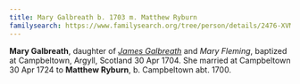 ```yaml
---
title: Mary Galbreath b. 1703 m. Matthew Ryburn
familysearch: https://www.familysearch.org/tree/person/details/2476-XVM
---
```

**Mary Galbreath**, daughter of [*James Galbreath*](galbreath-james-1672.md) and *Mary Fleming*, baptized at Campbeltown, Argyll, Scotland 30 Apr 1704.  She married at Campbeltown 30 Apr 1724 to  **Matthew Ryburn**, b. Campbeltown abt. 1700.

